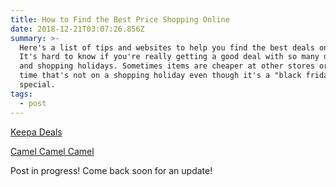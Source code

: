 ```yaml
---
title: How to Find the Best Price Shopping Online
date: 2018-12-21T03:07:26.856Z
summary: >-
  Here's a list of tips and websites to help you find the best deals online.
  It's hard to know if you're really getting a good deal with so many deal sites
  and shopping holidays. Sometimes items are cheaper at other stores or at a
  time that's not on a shopping holiday even though it's a "black friday"
  special.
tags:
  - post
---
```

[Keepa Deals](https://keepa.com/#!deals)

[Camel Camel Camel](https://camelcamelcamel.com/)

Post in progress! Come back soon for an update!
